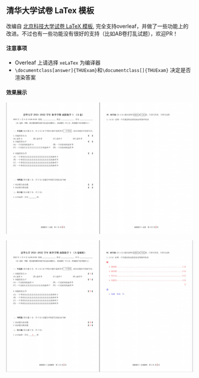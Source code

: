 ## 清华大学试卷 LaTex 模板

改编自 [北京科技大学试卷 LaTeX 模板](https://github.com/htharoldht/USTBExam), 完全支持overleaf，并做了一些功能上的改进。不过也有一些功能没有很好的支持（比如AB卷打乱试题），欢迎PR！

#### 注意事项

- Overleaf 上请选择 `xeLaTex` 为编译器
- `\documentclass[answer]{THUExam}`和`\documentclass[]{THUExam}` 决定是否渲染答案

#### 效果展示

![Exam](exam.jpg)

![Exam](ans.jpg)